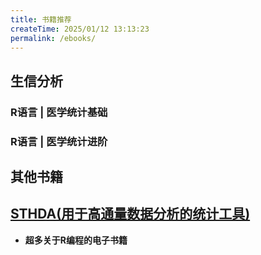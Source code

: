```yaml
---
title: 书籍推荐
createTime: 2025/01/12 13:13:23
permalink: /ebooks/
---
```


## **生信分析**

### **R语言 | 医学统计基础**

<CardGrid>
    <LinkCard icon="twemoji:blue-book" title="R语言零基础入门" href="https://ayueme.github.io/R_beginners/" />
    <LinkCard icon="twemoji:blue-book" title="R语言实战医学统计" href="https://ayueme.github.io/R_medical_stat/" />
    <LinkCard icon="twemoji:blue-book" title="生物信息学最佳实践基础篇" href="http://bio-info-trainee.com/basic/" />
</CardGrid>

### **R语言 | 医学统计进阶**

<CardGrid>
    <LinkCard icon="twemoji:closed-book" title="R语言实战临床预测模型" href="https://ayueme.github.io/R_clinical_model/" />
    <LinkCard icon="twemoji:closed-book" title="R语言实战机器学习" href="https://ayueme.github.io/machine_learning_base_r/" />
    <LinkCard icon="twemoji:closed-book" title="模型解释合集" href="https://mp.weixin.qq.com/mp/appmsgalbum?__biz=MzUzOTQzNzU0NA==&action=getalbum&album_id=3302133732023369734&scene=173&subscene=&sessionid=svr_1933cba7cdc&enterid=1714570504&from_msgid=2247501825&from_itemidx=1&count=3&nolastread=1#wechat_redirect" />
    <LinkCard icon="twemoji:closed-book" title="R语言生信数据挖掘合集" href="https://mp.weixin.qq.com/mp/appmsgalbum?__biz=MzUzOTQzNzU0NA==&action=getalbum&album_id=2255945345983627264&scene=173&from_msgid=2247499322&from_itemidx=1&count=3&nolastread=1#wechat_redirect" />
    <LinkCard icon="twemoji:closed-book" title="R语言生信数据挖掘github" href="https://github.com/ayueme/R_bioinformatics" />
</CardGrid>


## 其他书籍

<CardGrid>
<LinkCard icon="twemoji:green-book" title="R Markdown: The Definitive Guide (R Markdown：权威指南)" href="https://bookdown.org/yihui/rmarkdown/" />


</CardGrid>

## [STHDA(用于高通量数据分析的统计工具)](https://www.sthda.com/english/)
- **超多关于R编程的电子书籍**




